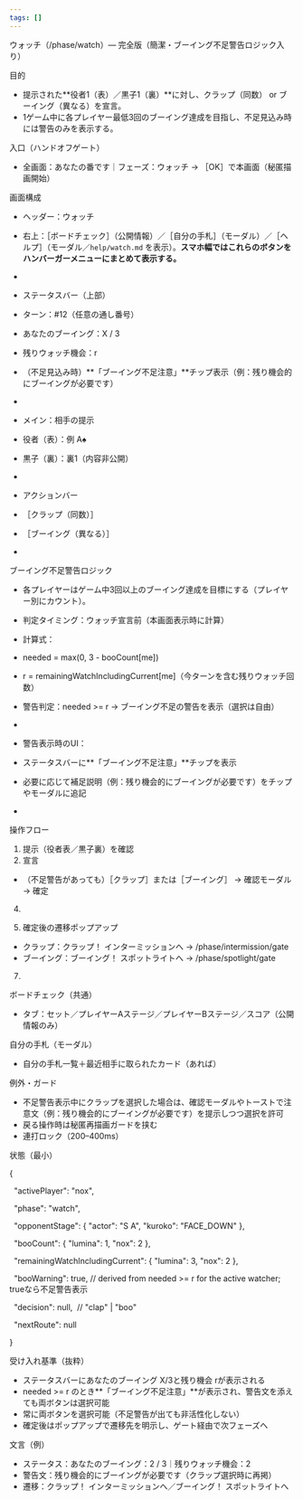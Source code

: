 ```yaml
---
tags: []
---
```

  

ウォッチ（/phase/watch）— 完全版（簡潔・ブーイング不足警告ロジック入り）

  

  

  

目的

  

  

- 提示された**役者1（表）／黒子1（裏）**に対し、クラップ（同数） or ブーイング（異なる）を宣言。
- 1ゲーム中に各プレイヤー最低3回のブーイング達成を目指し、不足見込み時には警告のみを表示する。

  

  

  

  

  

入口（ハンドオフゲート）

  

  

- 全画面：あなたの番です｜フェーズ：ウォッチ → ［OK］で本画面（秘匿描画開始）

  

  

  

  

  

画面構成

  

  

- ヘッダー：ウォッチ  
    

- 右上：［ボードチェック］（公開情報）／［自分の手札］（モーダル）／［ヘルプ］（モーダル／`help/watch.md` を表示）。**スマホ幅ではこれらのボタンをハンバーガーメニューにまとめて表示する。**

-   
    
- ステータスバー（上部）  
    

- ターン：#12（任意の通し番号）
- あなたのブーイング：X / 3
- 残りウォッチ機会：r
- （不足見込み時）**「ブーイング不足注意」**チップ表示（例：残り機会的にブーイングが必要です）

-   
    
- メイン：相手の提示  
    

- 役者（表）：例 A♠
- 黒子（裏）：裏1（内容非公開）

-   
    
- アクションバー  
    

- ［クラップ（同数）］
- ［ブーイング（異なる）］

-   
    

  

  

  

  

  

ブーイング不足警告ロジック

  

  

- 各プレイヤーはゲーム中3回以上のブーイング達成を目標にする（プレイヤー別にカウント）。
- 判定タイミング：ウォッチ宣言前（本画面表示時に計算）
- 計算式：  
    

- needed = max(0, 3 - booCount[me])
- r = remainingWatchIncludingCurrent[me]（今ターンを含む残りウォッチ回数）
- 警告判定：needed >= r → ブーイング不足の警告を表示（選択は自由）

-   
    
- 警告表示時のUI：
    

- ステータスバーに**「ブーイング不足注意」**チップを表示
- 必要に応じて補足説明（例：残り機会的にブーイングが必要です）をチップやモーダルに追記

-   
    

  

  

  

  

  

操作フロー

  

  

1. 提示（役者表／黒子裏）を確認
2. 宣言  
    

- （不足警告があっても）［クラップ］または［ブーイング］ → 確認モーダル → 確定

4.   
    
5. 確定後の遷移ポップアップ  
    

- クラップ：クラップ！ インターミッションへ → /phase/intermission/gate
- ブーイング：ブーイング！ スポットライトへ → /phase/spotlight/gate

7.   
    

  

  

  

  

  

ボードチェック（共通）

  

  

- タブ：セット／プレイヤーAステージ／プレイヤーBステージ／スコア（公開情報のみ）

  

  

  

自分の手札（モーダル）

  

  

- 自分の手札一覧＋最近相手に取られたカード（あれば）

  

  

  

  

  

例外・ガード

  

  

- 不足警告表示中にクラップを選択した場合は、確認モーダルやトーストで注意文（例：残り機会的にブーイングが必要です）を提示しつつ選択を許可
- 戻る操作時は秘匿再描画ガードを挟む
- 連打ロック（200–400ms）

  

  

  

  

  

状態（最小）

  

{

  "activePlayer": "nox",

  "phase": "watch",

  "opponentStage": { "actor": "S A", "kuroko": "FACE_DOWN" },

  "booCount": { "lumina": 1, "nox": 2 },

  "remainingWatchIncludingCurrent": { "lumina": 3, "nox": 2 },

  "booWarning": true, // derived from needed >= r for the active watcher; trueなら不足警告表示

  "decision": null,  // "clap" | "boo"

  "nextRoute": null

}

  

  

  

  

受け入れ基準（抜粋）

  

  

- ステータスバーにあなたのブーイング X/3と残り機会 rが表示される
- needed >= r のとき**「ブーイング不足注意」**が表示され、警告文を添えても両ボタンは選択可能
- 常に両ボタンを選択可能（不足警告が出ても非活性化しない）
- 確定後はポップアップで遷移先を明示し、ゲート経由で次フェーズへ

  

  

  

  

  

文言（例）

  

  

- ステータス：あなたのブーイング：2 / 3｜残りウォッチ機会：2
- 警告文：残り機会的にブーイングが必要です（クラップ選択時に再掲）
- 遷移：クラップ！ インターミッションへ／ブーイング！ スポットライトへ
